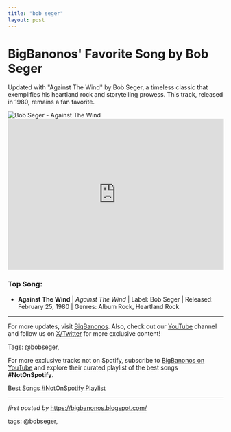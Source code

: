 ```yaml
---
title: "bob seger"
layout: post
---
```

<!-- Title of the Post -->
<h1>BigBanonos' Favorite Song by Bob Seger</h1> <!-- Introductory Text -->
<p>Updated with "Against The Wind" by Bob Seger, a timeless classic that exemplifies his heartland rock and storytelling prowess. This track, released in 1980, remains a fan favorite.</p> <!-- Featured Image -->
<div> <img src="https://i.scdn.co/image/ab67616d0000b273ef063cb80508c55eb443a671" alt="Bob Seger - Against The Wind">
</div> <!-- Spotify Playlist Embed -->
<div> <iframe src="https://open.spotify.com/embed/playlist/5oUBE6LQUuSO7tAC25BPMd?utm_source=generator" width="100%" height="352" frameborder="0" allowfullscreen="" allow="autoplay; clipboard-write; encrypted-media; fullscreen; picture-in-picture" loading="lazy"></iframe>
</div> <!-- Song Information -->
<h3>Top Song:</h3>
<ul> <li><strong>Against The Wind</strong> | <em>Against The Wind</em> | Label: Bob Seger | Released: February 25, 1980 | Genres: Album Rock, Heartland Rock</li>
</ul> <!-- Footer Links -->
<hr />
<p>For more updates, visit <a href="https://bigbanonos.blogspot.com/" target="_blank">BigBanonos</a>. Also, check out our <a href="https://www.youtube.com/@BigBanonos" target="_blank">YouTube</a> channel and follow us on <a href="https://x.com/bigbanonos" target="_blank">X/Twitter</a> for more exclusive content!</p> <!-- Tags -->
<p>Tags: @bobseger,</p>


<!--Subscribe and Playlist Links-->
<div>
    <p>For more exclusive tracks not on Spotify, subscribe to <a href="https://www.youtube.com/@BigBanonos" target="_blank">BigBanonos on YouTube</a> and explore their curated playlist of the best songs <strong>#NotOnSpotify</strong>.</p>
    <p><a href="https://www.youtube.com/playlist?list=PLtuNtuTatqI0kFahUCbtbfenC_ET5O_tr" target="_blank">Best Songs #NotOnSpotify Playlist<br /></a></p></div>

<hr />

<p><em>first posted by</em> <a href="https://bigbanonos.blogspot.com/" rel="noopener" target="_new">https://bigbanonos.blogspot.com/</a></p>

<p>tags: @bobseger,</p>
